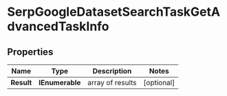# SerpGoogleDatasetSearchTaskGetAdvancedTaskInfo


## Properties

| Name | Type | Description | Notes |
|------------ | ------------- | ------------- | -------------|
**Result** | **IEnumerable<SerpGoogleDatasetSearchTaskGetAdvancedResultInfo>** | array of results |[optional]|